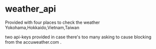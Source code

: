 # weather_api

Provided with four places to check the weather
Yokohama,Hokkaido,Vietnam,Taiwan

two api-keys provided in case there's too many asking to cause blocking from the accuweather.com .
